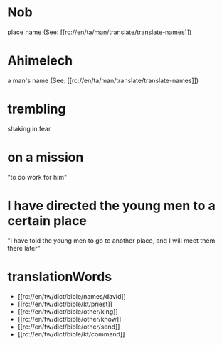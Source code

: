 # Nob

place name (See: [[rc://en/ta/man/translate/translate-names]])

# Ahimelech

a man's name (See: [[rc://en/ta/man/translate/translate-names]])

# trembling

shaking in fear

# on a mission

"to do work for him"

# I have directed the young men to a certain place

"I have told the young men to go to another place, and I will meet them there later"

# translationWords

* [[rc://en/tw/dict/bible/names/david]]
* [[rc://en/tw/dict/bible/kt/priest]]
* [[rc://en/tw/dict/bible/other/king]]
* [[rc://en/tw/dict/bible/other/know]]
* [[rc://en/tw/dict/bible/other/send]]
* [[rc://en/tw/dict/bible/kt/command]]